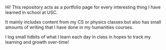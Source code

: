 Hi! This repository acts as a portfolio page for every interesting thing I have learned in school at USC. 

It mainly includes content from my CS or physics classes but also has small amounts of writing that I have done in my humanities courses. 

I log small tidbits of what I learn each day in class in hopes to track my learning and growth over-time! 
